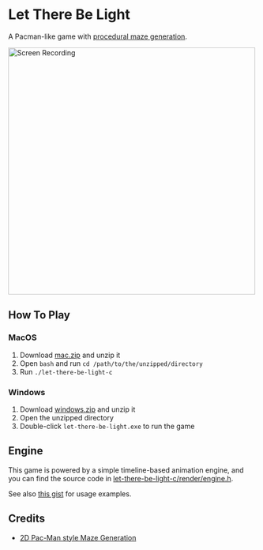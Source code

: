 # Let There Be Light

A Pacman-like game with [procedural maze generation](https://maze-gen.stackblitz.io).

<a href="https://youtu.be/PP3lqniQ10c">
  <img src="https://user-images.githubusercontent.com/6022672/144750445-9eefa727-f71f-4359-ab64-0d733bdc4944.png" width="500" alt="Screen Recording">
</a>

## How To Play

### MacOS

1. Download [mac.zip](https://github.com/idiotWu/let-there-be-light-c/releases/download/1.0.0/mac.zip) and unzip it
2. Open `bash` and run `cd /path/to/the/unzipped/directory`
3. Run `./let-there-be-light-c`

### Windows

1. Download [windows.zip](https://github.com/idiotWu/let-there-be-light-c/releases/download/1.0.0/windows.zip) and unzip it
2. Open the unzipped directory
3. Double-click `let-there-be-light.exe` to run the game


## Engine

This game is powered by a simple timeline-based animation engine, and you can find the source code in [let-there-be-light-c/render/engine.h](https://github.com/idiotWu/let-there-be-light-c/blob/master/let-there-be-light-c/render/engine.h).

See also [this gist](https://gist.github.com/idiotWu/fb6b084fab6db0d6c4ab60b27e6ddfa6#gistcomment-2934748) for usage examples.


## Credits

- [2D Pac-Man style Maze Generation](http://www.contralogic.com/2d-pac-man-style-maze-generation/)
